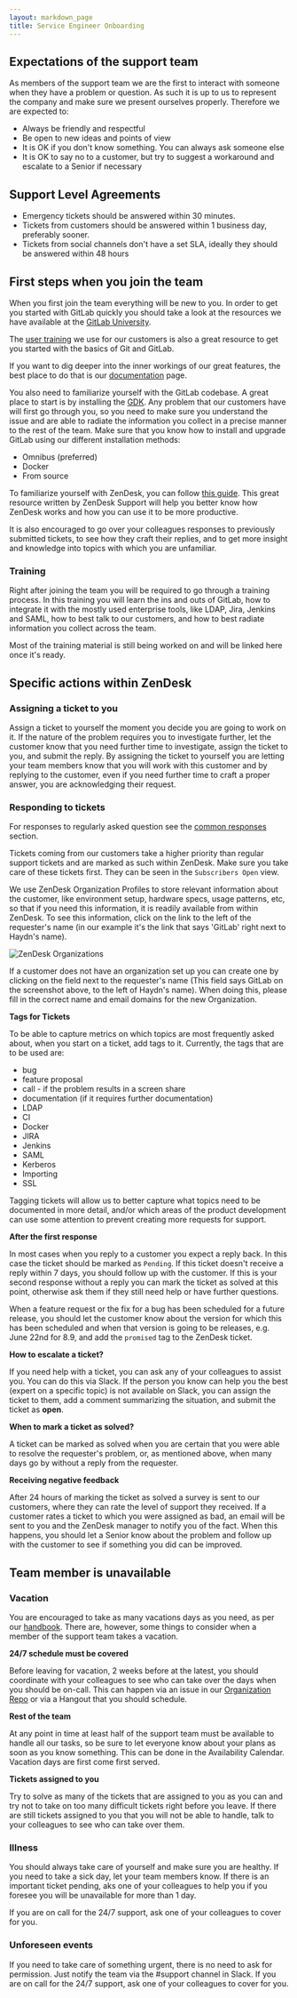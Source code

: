 ```yaml
---
layout: markdown_page
title: Service Engineer Onboarding
---
```


## Expectations of the support team

As members of the support team we are the first to interact with someone when they have a problem or question.
As such it is up to us to represent the company and make sure we present ourselves properly. Therefore we are
expected to:

- Always be friendly and respectful
- Be open to new ideas and points of view
- It is OK if you don't know something. You can always ask someone else
- It is OK to say no to a customer, but try to suggest a workaround and escalate to a Senior if necessary

## Support Level Agreements

- Emergency tickets should be answered within 30 minutes.
- Tickets from customers should be answered within 1 business day, preferably sooner.
- Tickets from social channels don't have a set SLA, ideally they should be answered within 48 hours

## First steps when you join the team

When you first join the team everything will be new to you. In order to get you started with GitLab quickly
you should take a look at the resources we have available at the [GitLab University](https://about.gitlab.com/university/).

The [user training](https://gitlab.com/gitlab-org/University/tree/master/training) we use for our customers
is also a great resource to get you started with the basics of Git and GitLab.

If you want to dig deeper into the inner workings of our great features, the best place to do that is
our [documentation](http://doc.gitlab.com) page.

You also need to familiarize yourself with the GitLab codebase. A great place to start is by installing the
[GDK](https://gitlab.com/gitlab-org/gitlab-development-kit). Any problem that our customers have will first
go through you, so you need to make sure you understand the issue and are able to radiate the information
you collect in a precise manner to the rest of the team. Make sure that you know how to install and upgrade
GitLab using our different installation methods:

- Omnibus (preferred)
- Docker
- From source

To familiarize yourself with ZenDesk, you can follow [this guide](https://support.zendesk.com/hc/en-us/articles/203921213).
This great resource written by ZenDesk Support will help you better know how ZenDesk works and how you can
use it to be more productive.

It is also encouraged to go over your colleagues responses to previously submitted tickets, to see how they
craft their replies, and to get more insight and knowledge into topics with which you are unfamiliar.

### Training

Right after joining the team you will be required to go through a training process. In this training you
will learn the ins and outs of GitLab, how to integrate it with the mostly used enterprise tools, like
LDAP, Jira, Jenkins and SAML, how to best talk to our customers, and how to best radiate information you
collect across the team.

Most of the training material is still being worked on and will be linked here once it's ready.

## Specific actions within ZenDesk

### Assigning a ticket to you

Assign a ticket to yourself the moment you decide you are going to work on it. If the nature of the problem
requires you to investigate further, let the customer know that you need further time to investigate, assign
the ticket to you, and submit the reply. By assigning the ticket to yourself you are letting your team members
know that you will work with this customer and by replying to the customer, even if you need further time to
craft a proper answer, you are acknowledging their request.

### Responding to tickets

For responses to regularly asked question see the [common responses](/handbook/support/common-responses.html)
section.

Tickets coming from our customers take a higher priority than regular support tickets and are marked as such
within ZenDesk. Make sure you take care of these tickets first. They can be seen in the `Subscribers Open`
view.

We use ZenDesk Organization Profiles to store relevant information about the customer, like environment setup,
hardware specs, usage patterns, etc, so that if you need this information, it is readily available from
within ZenDesk. To see this information, click on the link to the left of the requester's name (in our example
it's the link that says 'GitLab' right next to Haydn's name).

![ZenDesk Organizations](/images/support/zendesk-org.png)

If a customer does not have an organization set up you can create one by clicking on the field next to
the requester's name (This field says GitLab on the screenshot above, to the left of Haydn's name). When
doing this, please fill in the correct name and email domains for the new Organization.

**Tags for Tickets**

To be able to capture metrics on which topics are most frequently asked about, when you start on a ticket,
add tags to it. Currently, the tags that are to be used are:  

- bug
- feature proposal
- call - if the problem results in a screen share
- documentation (if it requires further documentation)
- LDAP
- CI
- Docker
- JIRA
- Jenkins
- SAML
- Kerberos
- Importing
- SSL

Tagging tickets will allow us to better capture what topics need to be documented in more detail, 
and/or which areas of the product development can use some attention to prevent creating more requests for support.

**After the first response**

In most cases when you reply to a customer you expect a reply back. In this case the ticket should be
marked as `Pending`. If this ticket doesn't receive a reply within 7 days, you should follow up with
the customer. If this is your second response without a reply you can mark the ticket as solved at this
point, otherwise ask them if they still need help or have further questions.

When a feature request or the fix for a bug has been scheduled for a future release, you should let the
customer know about the version for which this has been scheduled and when that version is going to be
releases, e.g. June 22nd for 8.9, and add the `promised` tag to the ZenDesk ticket.

**How to escalate a ticket?**

If you need help with a ticket, you can ask any of your colleagues to assist you. You can do this via
Slack. If the person you know can help you the best (expert on a specific topic) is not available on
Slack, you can assign the ticket to them, add a comment summarizing the situation, and submit the
ticket as **open**.

**When to mark a ticket as solved?**

A ticket can be marked as solved when you are certain that you were able to resolve the requester's
problem, or, as mentioned above, when many days go by without a reply from the requester.

**Receiving negative feedback**

After 24 hours of marking the ticket as solved a survey is sent to our customers, where they can rate
the level of support they received. If a customer rates a ticket to which you were assigned as bad, an
email will be sent to you and the ZenDesk manager to notify you of the fact. When this happens, you should
let a Senior know about the problem and follow up with the customer to see if something you did can
be improved.

## Team member is unavailable

### Vacation

You are encouraged to take as many vacations days as you need, as per our [handbook](/handbook). There
are, however, some things to consider when a member of the support team takes a vacation.

**24/7 schedule must be covered**

Before leaving for vacation, 2 weeks before at the latest, you should coordinate with your colleagues
to see who can take over the days when you should be on-call. This can happen via an issue in our
[Organization Repo](https://dev.gitlab.org/gitlab/organization/issues?label_name=pagerduty) or via
a Hangout that you should schedule.

**Rest of the team**

At any point in time at least half of the support team must be available to handle all our tasks, so
be sure to let everyone know about your plans as soon as you know something. This can be done in the
Availability Calendar. Vacation days are first come first served.

**Tickets assigned to you**

Try to solve as many of the tickets that are assigned to you as you can and try not to take on too many
difficult tickets right before you leave. If there are still tickets assigned to you that you will not
be able to handle, talk to your colleagues to see who can take over them.

### Illness

You should always take care of yourself and make sure you are healthy. If you need to take a sick day, let
your team members know. If there is an important ticket pending, aks one of your colleagues to help you if
you foresee you will be unavailable for more than 1 day.

If you are on call for the 24/7 support, ask one of your colleagues to cover for you.

### Unforeseen events

If you need to take care of something urgent, there is no need to ask for permission. Just notify the team
via the #support channel in Slack. If you are on call for the 24/7 support, ask one of your colleagues to
cover for you.